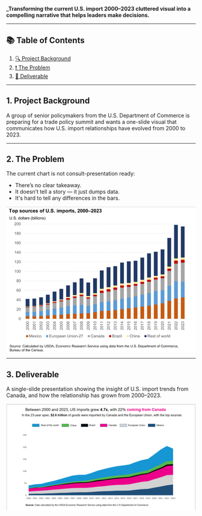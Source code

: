 
**_Transforming the current U.S. import 2000–2023 cluttered visual into a compelling narrative that helps leaders make decisions.**

---

## 📚 Table of Contents

1. [🔍 Project Background](#1-project-background)  
2. [❗ The Problem](#2-the-problem)  
3. [🎯 Deliverable](#3-deliverable)

---

## 1. Project Background

A group of senior policymakers from the U.S. Department of Commerce is preparing for a trade policy summit and wants a one-slide visual that communicates how U.S. import relationships have evolved from 2000 to 2023.

---

## 2. The Problem

The current chart is not consult-presentation ready:
- There’s no clear takeaway.  
- It doesn’t tell a story — it just dumps data.  
- It's hard to tell any differences in the bars.

![The Problem](/assets/images/old_US_import_200_2023_chart.png)

---

## 3. Deliverable

A single-slide presentation showing the insight of U.S. import trends from Canada, and how the relationship has grown from 2000–2023.

![Deliverable](/assets/images/presentation_top_source_U.S_import_2000-2023.png)
